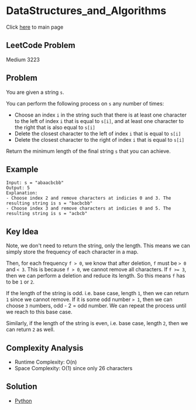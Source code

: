 # DataStructures_and_Algorithms
Click [here](../../README.md) to main page

## LeetCode Problem
Medium 3223

## Problem
You are given a string `s`.

You can perform the following process on `s` any number of times:
- Choose an index `i` in the string such that there is at least one character to the left of index `i` that is equal to `s[i]`, and at least one character to the right that is also equal to `s[i]`
- Delete the closest character to the left of index `i` that is equal to `s[i]`
- Delete the closest character to the right of index `i` that is equal to `s[i]`

Return the minimum length of the final string `s` that you can achieve.

## Example
```
Input: s = "abaacbcbb"
Output: 5
Explanation:
- Choose index 2 and remove characters at indicies 0 and 3. The resulting string is s = "bacbcbb"
- Choose index 3 and remove characters at indicies 0 and 5. The resulting string is s = "acbcb"
```

## Key Idea
Note, we don't need to return the string, only the length. This means we can simply store the frequency of each character in a map.

Then, for each frequency `f > 0`, we know that after deletion, `f` must be `> 0` and `< 3`. This is because `f > 0`, we cannot remove all characters. If `f >= 3`, then we can perform a deletion and reduce its length. So this means `f` has to be `1` or `2`.

If the length of the string is odd. i.e. base case, length `1`, then we can return `1` since we cannot remove. If it is some odd number `> 1`, then we can choose `3` numbers, odd - 2 = odd number. We can repeat the process until we reach to this base case.

Similarly, if the length of the string is even, i.e. base case, length `2`, then we can return `2` as well.

## Complexity Analysis
- Runtime Complexity: O(n)
- Space Complexity: O(1) since only 26 characters

## Solution
- [Python](./solution.py)